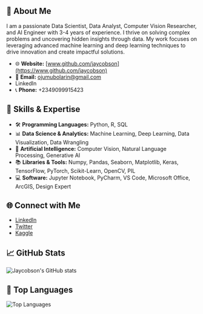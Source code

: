 
## 🚀 About Me

I am a passionate Data Scientist, Data Analyst, Computer Vision Researcher, and AI Engineer with 3-4 years of experience. I thrive on solving complex problems and uncovering hidden insights through data. My work focuses on leveraging advanced machine learning and deep learning techniques to drive innovation and create impactful solutions.

- 🌐 **Website:** [www.github.com/jaycobson](https://www.github.com/jaycobson)
- 📧 **Email:** [ojumubolarin@gmail.com](mailto:ojumubolarin@gmail.com)
- LinkedIn 
- 📞 **Phone:** +2349099915423

## 💼 Skills & Expertise

- 🛠️ **Programming Languages:** Python, R, SQL
- 📊 **Data Science & Analytics:** Machine Learning, Deep Learning, Data Visualization, Data Wrangling
- 🧠 **Artificial Intelligence:** Computer Vision, Natural Language Processing, Generative AI
- 📚 **Libraries & Tools:** Numpy, Pandas, Seaborn, Matplotlib, Keras, TensorFlow, PyTorch, Scikit-Learn, OpenCV, PIL
- 💻 **Software:** Jupyter Notebook, PyCharm, VS Code, Microsoft Office, ArcGIS, Design Expert

## 🌐 Connect with Me

- [LinkedIn](https://www.linkedin.com/in/jaycobson)
- [Twitter](https://twitter.com/jaycobson)
- [Kaggle](https://www.kaggle.com/jaycobson)

## 📈 GitHub Stats

![Jaycobson's GitHub stats](https://github-readme-stats.vercel.app/api?username=jaycobson&show_icons=true&theme=radical)

## 🚀 Top Languages

![Top Languages](https://github-readme-stats.vercel.app/api/top-langs/?username=jaycobson&layout=compact&theme=radical)
